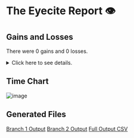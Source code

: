 # The Eyecite Report :eye:



Gains and Losses
---------
There were 0 gains and 0 losses.

<details>
<summary>Click here to see details.</summary>

|     id     |  Gain  |  Loss  |
| ---------- | ------ | ------ |


</details>



Time Chart
---------

![image](https://raw.githubusercontent.com/freelawproject/reporters-db/artifacts/218/results/chart.png)


Generated Files
---------

[Branch 1 Output](https://raw.githubusercontent.com/freelawproject/reporters-db/artifacts/218/results/original.json)
[Branch 2 Output](https://raw.githubusercontent.com/freelawproject/reporters-db/artifacts/218/results/update.json)
[Full Output CSV ](https://raw.githubusercontent.com/freelawproject/reporters-db/artifacts/218/results/output.csv)
